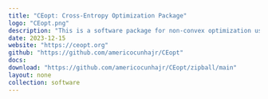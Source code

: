 ```yaml
---
title: "CEopt: Cross-Entropy Optimization Package"
logo: "CEopt.png"
description: "This is a software package for non-convex optimization using the Cross-Entropy method. It includes tools for constrained optimization, leveraging an augmented Lagrangian approach. CEopt is designed to solve complex optimization problems across various fields, providing an intuitive interface and advanced functionalities for researchers and professionals."
date: 2023-12-15
website: "https://ceopt.org"
github: "https://github.com/americocunhajr/CEopt"
docs: 
download: "https://github.com/americocunhajr/CEopt/zipball/main"
layout: none
collection: software
---
```

